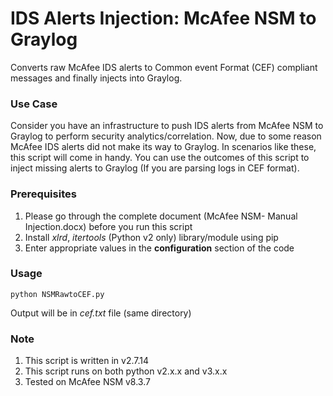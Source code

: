 # IDS Alerts Injection: McAfee NSM to Graylog
Converts raw McAfee IDS alerts to Common event Format (CEF) compliant messages and finally injects into Graylog.

### Use Case
Consider you have an infrastructure to push IDS alerts from McAfee NSM to Graylog to perform security analytics/correlation. Now, due to some reason McAfee IDS alerts did not make its way to Graylog. In scenarios like these, this script will come in handy. You can use the outcomes of this script to inject missing alerts to Graylog (If you are parsing logs in CEF format). 

### Prerequisites
1. Please go through the complete document (McAfee NSM- Manual Injection.docx) before you run this script
2. Install *xlrd*, *itertools* (Python v2 only) library/module using pip
3. Enter appropriate values in the **configuration** section of the code

### Usage
```
python NSMRawtoCEF.py
```
Output will be in *cef.txt* file (same directory) 

### Note
1. This script is written in v2.7.14
2. This script runs on both python v2.x.x and v3.x.x
3. Tested on McAfee NSM v8.3.7